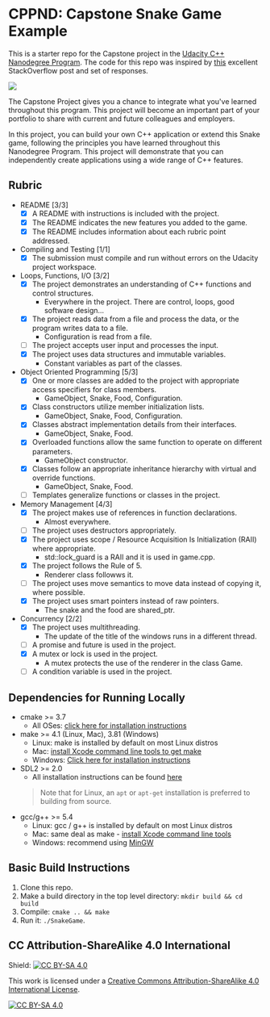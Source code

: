 # CPPND: Capstone Snake Game Example

This is a starter repo for the Capstone project in the [Udacity C++ Nanodegree Program](https://www.udacity.com/course/c-plus-plus-nanodegree--nd213). The code for this repo was inspired by [this](https://codereview.stackexchange.com/questions/212296/snake-game-in-c-with-sdl) excellent StackOverflow post and set of responses.

<img src="snake_game.gif"/>

The Capstone Project gives you a chance to integrate what you've learned throughout this program. This project will become an important part of your portfolio to share with current and future colleagues and employers.

In this project, you can build your own C++ application or extend this Snake game, following the principles you have learned throughout this Nanodegree Program. This project will demonstrate that you can independently create applications using a wide range of C++ features.

## Rubric
* README [3/3]
  * [X] A README with instructions is included with the project.
  * [X] The README indicates the new features you added to the game.
  * [X] The README includes information about each rubric point addressed.
* Compiling and Testing [1/1]
  * [X] The submission must compile and run without errors on the Udacity project workspace.
* Loops, Functions, I/O [3/2]
  * [X] The project demonstrates an understanding of C++ functions and control structures.
    * Everywhere in the project. There are control, loops, good software design...
  * [X] The project reads data from a file and process the data, or the program writes data to a file.
    * Configuration is read from a file.
  * [ ] The project accepts user input and processes the input.
  * [X] The project uses data structures and immutable variables.
    * Constant variables as part of the classes.
* Object Oriented Programming [5/3]
  * [X] One or more classes are added to the project with appropriate access specifiers for class members.
    * GameObject, Snake, Food, Configuration.
  * [X] Class constructors utilize member initialization lists.
    * GameObject, Snake, Food, Configuration.
  * [X] Classes abstract implementation details from their interfaces.
    * GameObject, Snake, Food.
  * [X] Overloaded functions allow the same function to operate on different parameters.
    * GameObject constructor.
  * [X] Classes follow an appropriate inheritance hierarchy with virtual and override functions.
    * GameObject, Snake, Food.
  * [ ] Templates generalize functions or classes in the project.
* Memory Management [4/3]
  * [X] The project makes use of references in function declarations.
    * Almost everywhere.
  * [ ] The project uses destructors appropriately.
  * [X] The project uses scope / Resource Acquisition Is Initialization (RAII) where appropriate.
    * std::lock_guard is a RAII and it is used in game.cpp.
  * [X] The project follows the Rule of 5.
    * Renderer class followws it.
  * [ ] The project uses move semantics to move data instead of copying it, where possible.
  * [X] The project uses smart pointers instead of raw pointers.
    * The snake and the food are shared_ptr.
* Concurrency [2/2]
  * [X] The project uses multithreading.
    * The update of the title of the windows runs in a different thread.
  * [ ] A promise and future is used in the project.
  * [X] A mutex or lock is used in the project.
    * A mutex protects the use of the renderer in the class Game.
  * [ ] A condition variable is used in the project.

## Dependencies for Running Locally
* cmake >= 3.7
  * All OSes: [click here for installation instructions](https://cmake.org/install/)
* make >= 4.1 (Linux, Mac), 3.81 (Windows)
  * Linux: make is installed by default on most Linux distros
  * Mac: [install Xcode command line tools to get make](https://developer.apple.com/xcode/features/)
  * Windows: [Click here for installation instructions](http://gnuwin32.sourceforge.net/packages/make.htm)
* SDL2 >= 2.0
  * All installation instructions can be found [here](https://wiki.libsdl.org/Installation)
  >Note that for Linux, an `apt` or `apt-get` installation is preferred to building from source. 
* gcc/g++ >= 5.4
  * Linux: gcc / g++ is installed by default on most Linux distros
  * Mac: same deal as make - [install Xcode command line tools](https://developer.apple.com/xcode/features/)
  * Windows: recommend using [MinGW](http://www.mingw.org/)

## Basic Build Instructions

1. Clone this repo.
2. Make a build directory in the top level directory: `mkdir build && cd build`
3. Compile: `cmake .. && make`
4. Run it: `./SnakeGame`.


## CC Attribution-ShareAlike 4.0 International


Shield: [![CC BY-SA 4.0][cc-by-sa-shield]][cc-by-sa]

This work is licensed under a
[Creative Commons Attribution-ShareAlike 4.0 International License][cc-by-sa].

[![CC BY-SA 4.0][cc-by-sa-image]][cc-by-sa]

[cc-by-sa]: http://creativecommons.org/licenses/by-sa/4.0/
[cc-by-sa-image]: https://licensebuttons.net/l/by-sa/4.0/88x31.png
[cc-by-sa-shield]: https://img.shields.io/badge/License-CC%20BY--SA%204.0-lightgrey.svg
